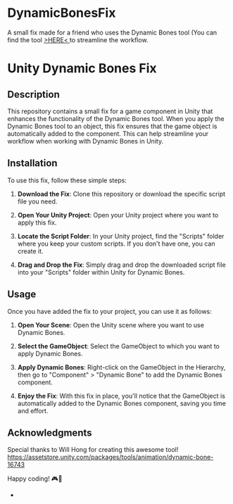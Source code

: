 # DynamicBonesFix
A small fix made for a friend who uses  the Dynamic Bones tool (You can find the tool <a href="https://assetstore.unity.com/packages/tools/animation/dynamic-bone-16743"> >HERE< </a> to streamline the workflow.
# Unity Dynamic Bones Fix
## Description

This repository contains a small fix for a game component in Unity that enhances the functionality of the Dynamic Bones tool. When you apply the Dynamic Bones tool to an object, this fix ensures that the game object is automatically added to the component. This can help streamline your workflow when working with Dynamic Bones in Unity.

## Installation

To use this fix, follow these simple steps:

1. **Download the Fix**: Clone this repository or download the specific script file you need.

2. **Open Your Unity Project**: Open your Unity project where you want to apply this fix.

3. **Locate the Script Folder**: In your Unity project, find the "Scripts" folder where you keep your custom scripts. If you don't have one, you can create it.

4. **Drag and Drop the Fix**: Simply drag and drop the downloaded script file into your "Scripts" folder within Unity for Dynamic Bones.

## Usage

Once you have added the fix to your project, you can use it as follows:

1. **Open Your Scene**: Open the Unity scene where you want to use Dynamic Bones.

2. **Select the GameObject**: Select the GameObject to which you want to apply Dynamic Bones.

3. **Apply Dynamic Bones**: Right-click on the GameObject in the Hierarchy, then go to "Component" > "Dynamic Bone" to add the Dynamic Bones component.

4. **Enjoy the Fix**: With this fix in place, you'll notice that the GameObject is automatically added to the Dynamic Bones component, saving you time and effort.

## Acknowledgments

Special thanks to Will Hong for creating this awesome tool! 
https://assetstore.unity.com/packages/tools/animation/dynamic-bone-16743


Happy coding! 🎮🚀

-


